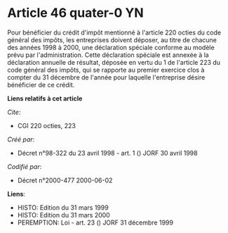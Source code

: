 # Article 46 quater-0 YN

Pour bénéficier du crédit d'impôt mentionné à l'article 220 octies du code général des impôts, les entreprises doivent
déposer, au titre de chacune des années 1998 à 2000, une déclaration spéciale conforme au modèle prévu par l'administration.
Cette déclaration spéciale est annexée à la déclaration annuelle de résultat, déposée en vertu du 1 de l'article 223 du code
général des impôts, qui se rapporte au premier exercice clos à compter du 31 décembre de l'année pour laquelle l'entreprise
désire bénéficier de ce crédit.

**Liens relatifs à cet article**

_Cite_:

  - CGI 220 octies, 223

_Créé par_:

  - Décret n°98-322 du 23 avril 1998 - art. 1 () JORF 30 avril 1998

_Codifié par_:

  - Décret n°2000-477 2000-06-02

**Liens**:

  - HISTO: Edition du 31 mars 1999
  - HISTO: Edition du 31 mars 2000
  - PEREMPTION: Loi - art. 23 () JORF 31 décembre 1999
